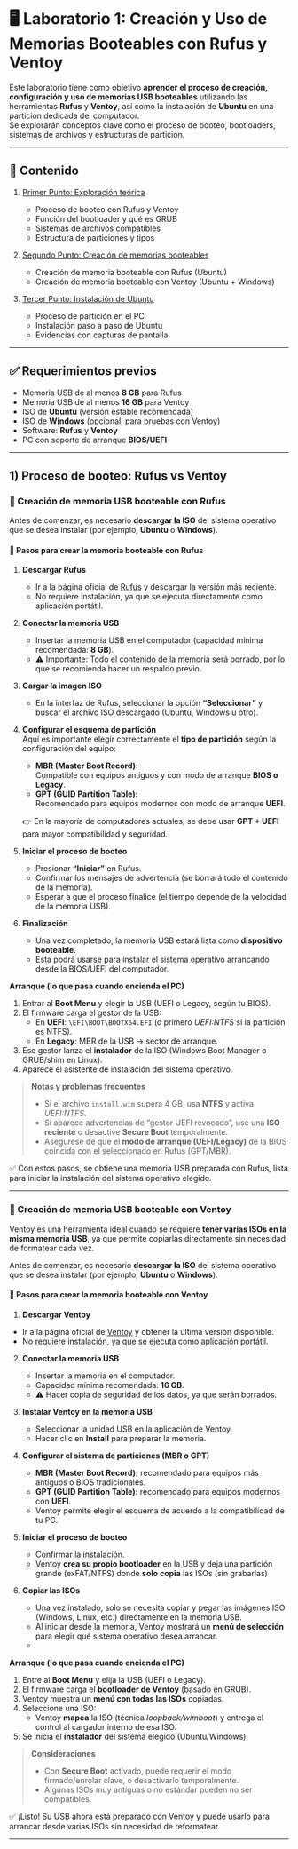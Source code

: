 # 🖥️ Laboratorio 1: Creación y Uso de Memorias Booteables con Rufus y Ventoy

Este laboratorio tiene como objetivo **aprender el proceso de creación, configuración y uso de memorias USB booteables** utilizando las herramientas **Rufus** y **Ventoy**, así como la instalación de **Ubuntu** en una partición dedicada del computador.  
Se explorarán conceptos clave como el proceso de booteo, bootloaders, sistemas de archivos y estructuras de partición.

---

## 📑 Contenido

1. [Primer Punto: Exploración teórica](#primer-punto-exploración-teórica)  
   - Proceso de booteo con Rufus y Ventoy  
   - Función del bootloader y qué es GRUB  
   - Sistemas de archivos compatibles  
   - Estructura de particiones y tipos  

2. [Segundo Punto: Creación de memorias booteables](#segundo-punto-creación-de-memorias-booteables)  
   - Creación de memoria booteable con Rufus (Ubuntu)  
   - Creación de memoria booteable con Ventoy (Ubuntu + Windows)  

3. [Tercer Punto: Instalación de Ubuntu](#tercer-punto-instalación-de-ubuntu)  
   - Proceso de partición en el PC  
   - Instalación paso a paso de Ubuntu  
   - Evidencias con capturas de pantalla  

---

## ✅ Requerimientos previos

- Memoria USB de al menos **8 GB** para Rufus  
- Memoria USB de al menos **16 GB** para Ventoy  
- ISO de **Ubuntu** (versión estable recomendada)  
- ISO de **Windows** (opcional, para pruebas con Ventoy)  
- Software: **Rufus** y **Ventoy**  
- PC con soporte de arranque **BIOS/UEFI**

---
## 1) Proceso de booteo: Rufus vs Ventoy
### 📌 Creación de memoria USB booteable con **Rufus**

Antes de comenzar, es necesario **descargar la ISO** del sistema operativo que se desea instalar (por ejemplo, **Ubuntu** o **Windows**).

#### 🔹 Pasos para crear la memoria booteable con Rufus

1. **Descargar Rufus**  
   - Ir a la página oficial de [Rufus](https://rufus.ie/) y descargar la versión más reciente.  
   - No requiere instalación, ya que se ejecuta directamente como aplicación portátil.

2. **Conectar la memoria USB**  
   - Insertar la memoria USB en el computador (capacidad mínima recomendada: **8 GB**).  
   - ⚠️ Importante: Todo el contenido de la memoria será borrado, por lo que se recomienda hacer un respaldo previo.

3. **Cargar la imagen ISO**  
   - En la interfaz de Rufus, seleccionar la opción **“Seleccionar”** y buscar el archivo ISO descargado (Ubuntu, Windows u otro).

4. **Configurar el esquema de partición**  
   Aquí es importante elegir correctamente el **tipo de partición** según la configuración del equipo:  
   - **MBR (Master Boot Record):**  
     Compatible con equipos antiguos y con modo de arranque **BIOS o Legacy**.  
   - **GPT (GUID Partition Table):**  
     Recomendado para equipos modernos con modo de arranque **UEFI**.  

   👉 En la mayoría de computadores actuales, se debe usar **GPT + UEFI** para mayor compatibilidad y seguridad.  

5. **Iniciar el proceso de booteo**  
   - Presionar **“Iniciar”** en Rufus.  
   - Confirmar los mensajes de advertencia (se borrará todo el contenido de la memoria).  
   - Esperar a que el proceso finalice (el tiempo depende de la velocidad de la memoria USB).  

6. **Finalización**  
   - Una vez completado, la memoria USB estará lista como **dispositivo booteable**.  
   - Esta podrá usarse para instalar el sistema operativo arrancando desde la BIOS/UEFI del computador.  


**Arranque (lo que pasa cuando encienda el PC)**
1. Entrar al **Boot Menu** y elegir la USB (UEFI o Legacy, según tu BIOS).
2. El firmware carga el gestor de la USB:
   - En **UEFI**: `\EFI\BOOT\BOOTX64.EFI` (o primero *UEFI:NTFS* si la partición es NTFS).
   - En **Legacy**: MBR de la USB → sector de arranque.
3. Ese gestor lanza el **instalador** de la ISO (Windows Boot Manager o GRUB/shim en Linux).
4. Aparece el asistente de instalación del sistema operativo.

> **Notas y problemas frecuentes**
> - Si el archivo `install.wim` supera 4 GB, usa **NTFS** y activa *UEFI:NTFS*.
> - Si aparece advertencias de “gestor UEFI revocado”, use una **ISO reciente** o desactive **Secure Boot** temporalmente.
> - Asegurese de que el **modo de arranque (UEFI/Legacy)** de la BIOS coincida con el seleccionado en Rufus (GPT/MBR).


✅ Con estos pasos, se obtiene una memoria USB preparada con Rufus, lista para iniciar la instalación del sistema operativo elegido.


---

### 📌 Creación de memoria USB booteable con **Ventoy**

Ventoy es una herramienta ideal cuando se requiere **tener varias ISOs en la misma memoria USB**, ya que permite copiarlas directamente sin necesidad de formatear cada vez.  

Antes de comenzar, es necesario **descargar la ISO** del sistema operativo que se desea instalar (por ejemplo, **Ubuntu** o **Windows**).

#### 🔹 Pasos para crear la memoria booteable con Ventoy


1.  **Descargar Ventoy**  
   - Ir a la página oficial de [Ventoy](https://www.ventoy.net]) y obtener la última versión disponible.  
   - No requiere instalación, ya que se ejecuta como aplicación portátil.  

2. **Conectar la memoria USB**  
   - Insertar la memoria en el computador.  
   - Capacidad mínima recomendada: **16 GB**.  
   - ⚠️ Hacer copia de seguridad de los datos, ya que serán borrados.  

3. **Instalar Ventoy en la memoria USB**  
   - Seleccionar la unidad USB en la aplicación de Ventoy.  
   - Hacer clic en **Install** para preparar la memoria.  

4. **Configurar el sistema de particiones (MBR o GPT)**  
   - **MBR (Master Boot Record):** recomendado para equipos más antiguos o BIOS tradicionales.  
   - **GPT (GUID Partition Table):** recomendado para equipos modernos con **UEFI**.  
   - Ventoy permite elegir el esquema de acuerdo a la compatibilidad de tu PC.  

5. **Iniciar el proceso de booteo**  
   - Confirmar la instalación.  
   - Ventoy **crea su propio bootloader** en la USB y deja una partición grande (exFAT/NTFS) donde **solo copia** las ISOs (sin grabarlas)

6. **Copiar las ISOs**  
   - Una vez instalado, solo se necesita copiar y pegar las imágenes ISO (Windows, Linux, etc.) directamente en la memoria USB.  
   - Al iniciar desde la memoria, Ventoy mostrará un **menú de selección** para elegir qué sistema operativo desea arrancar.
   - 
**Arranque (lo que pasa cuando encienda el PC)**
1. Entre al **Boot Menu** y elija la USB (UEFI o Legacy).
2. El firmware carga el **bootloader de Ventoy** (basado en GRUB).
3. Ventoy muestra un **menú con todas las ISOs** copiadas.
4. Seleccione una ISO:
   - Ventoy **mapea** la ISO (técnica *loopback/wimboot*) y entrega el control al cargador interno de esa ISO.
5. Se inicia el **instalador** del sistema elegido (Ubuntu/Windows).
     
  > **Consideraciones**
> - Con **Secure Boot** activado, puede requerir el modo firmado/enrolar clave, o desactivarlo temporalmente.
> - Algunas ISOs muy antiguas o no estándar pueden no ser compatibles.

✅ ¡Listo! Su USB ahora está preparado con Ventoy y puede usarlo para arrancar desde varias ISOs sin necesidad de reformatear.

---
